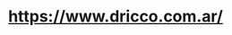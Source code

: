 ---
title: "https://www.dricco.com.ar/"
url: /rosario/https-www-dricco-com-ar/
shop: electrónica
---